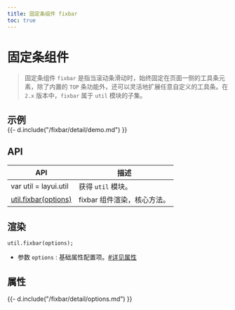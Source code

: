 ```yaml
---
title: 固定条组件 fixbar
toc: true
---
```

 
# 固定条组件

> 固定条组件 `fixbar` 是指当滚动条滑动时，始终固定在页面一侧的工具条元素，除了内置的 `TOP` 条功能外，还可以灵活地扩展任意自定义的工具条。在 `2.x` 版本中，`fixbar` 属于 `util` 模块的子集。

<h2 id="examples" lay-toc="{hot: true}" style="margin-bottom: 0;">示例</h2>

<div>
{{- d.include("/fixbar/detail/demo.md") }}
</div>

<h2 id="api" lay-toc="{}">API</h2>

| API | 描述 |
| --- | --- |
| var util = layui.util | 获得 `util` 模块。 |
| [util.fixbar(options)](#fixbar) | fixbar 组件渲染，核心方法。 |

<h2 id="fixbar" lay-toc="{level: 2}">渲染</h2>

`util.fixbar(options);`

- 参数 `options` : 基础属性配置项。[#详见属性](#options)

<h2 id="options" lay-toc="{level: 2, hot: true}">属性</h2>

<div>
{{- d.include("/fixbar/detail/options.md") }}
</div>